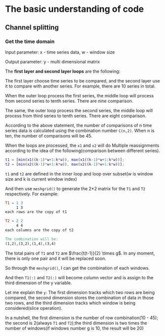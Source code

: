 # The basic understanding of code
## Channel splitting
### Get the time domain
Input parameter: x - time series data, w - window size

Output parameter: y - multi dimensional matrix

The **first layer and second layer loops** are the following:

The first layer choose time series to be compared, and the second layer use it to compare with another series.
For example, there are 10 series in total.

When the outer loop process the first series, the middle loop will process from second series to tenth series. There are nine comparison.

The same, the outer loop process the second series, the middle loop will process from third series to tenth series. There are eight comparison.

According to the above statement, the number of comparisons of n time series data is calculated using the combination number `C(n,2)`. When n is ten, the number of comparisons will be $45$.

When the loops are processed, the `x1` and `x2` will do Multiple reassignments according to the idea of the following(comparison between different series). 

```matlab
t1 = [min(x1((k-1)*w+1:k*w)), max(x1((k-1)*w+1:k*w))];
t2 = [min(x2((k-1)*w+1:k*w)), max(x2((k-1)*w+1:k*w))];
```
`t1` and `t2` are defined in the inner loop and loop over subset(w is window size and k is current window index)

And then use `meshgrid()` to generate the 2*2 matrix for the `T1` and `T2` respectively.
For example:

```makefile
T1 = 1 3
     1 3
each rows are the copy of t1

T2 = 2 2 
     4 4
each columns are the copy of t2

The combination will be:
(1,2),(3,2),(1,4),(3,4)
```

The total pairs of `T1` and `T2` are $\frac{t(t-1)}{2} \times g$.
In any moment, there is only one pair and it will be replaced soon.

So through the `meshgrid()`, I can get the combination of each windows.

And then `T1(:)` and `T2(:)` will become column vector and is assign to the third dimension of the y variable.

Let me explain the `y`: The first dimension tracks which two rows are being compared, the second dimension stores the combination of data in those two rows, and the third dimension tracks which window is being considered(slice operation).

In a nutshell, the first dimension is the number of row combination(10 - 45); the second is 2(always `T1` and `T2`);the third dimension is two times the number of windows(if windows number g is 10, the result will be 20)


